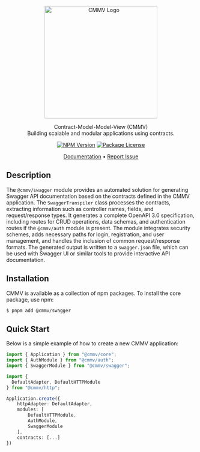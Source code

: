 <p align="center">
  <a href="https://cmmv.io/" target="blank"><img src="https://raw.githubusercontent.com/cmmvio/docs.cmmv.io/main/public/assets/logo_CMMV2_icon.png" width="300" alt="CMMV Logo" /></a>
</p>
<p align="center">Contract-Model-Model-View (CMMV) <br/> Building scalable and modular applications using contracts.</p>
<p align="center">
    <a href="https://www.npmjs.com/package/@cmmv/swagger"><img src="https://img.shields.io/npm/v/@cmmv/swagger.svg" alt="NPM Version" /></a>
    <a href="https://github.com/cmmvio/cmmv-swagger/blob/main/LICENSE"><img src="https://img.shields.io/npm/l/@cmmv/swagger.svg" alt="Package License" /></a>
</p>

<p align="center">
  <a href="https://cmmv.io">Documentation</a> &bull;
  <a href="https://github.com/cmmvio/cmmv-swagger/issues">Report Issue</a>
</p>

## Description

The ``@cmmv/swagger`` module provides an automated solution for generating Swagger API documentation based on the contracts defined in the CMMV application. The ``SwaggerTranspiler`` class processes the contracts, extracting information such as controller names, fields, and request/response types. It generates a complete OpenAPI 3.0 specification, including routes for CRUD operations, data schemas, and authentication routes if the ``@cmmv/auth`` module is present. The module integrates security schemes, adds necessary paths for login, registration, and user management, and handles the inclusion of common request/response formats. The generated output is written to a ``swagger.json`` file, which can be used with Swagger UI or similar tools to provide interactive API documentation.

## Installation

CMMV is available as a collection of npm packages. To install the core package, use npm:

```bash
$ pnpm add @cmmv/swagger
```

## Quick Start

Below is a simple example of how to create a new CMMV application:

```typescript
import { Application } from "@cmmv/core";
import { AuthModule } from "@cmmv/auth";
import { SwaggerModule } from "@cmmv/swagger";

import { 
  DefaultAdapter, DefaultHTTPModule 
} from "@cmmv/http";

Application.create({
    httpAdapter: DefaultAdapter,
    modules: [
        DefaultHTTPModule, 
        AuthModule,
        SwaggerModule
    ],
    contracts: [...]
})
```